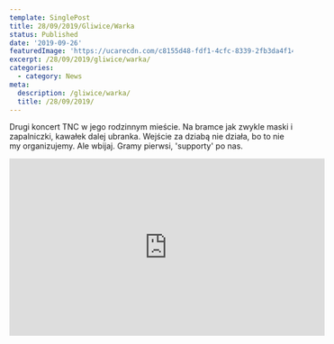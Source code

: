 ```yaml
---
template: SinglePost
title: 28/09/2019/Gliwice/Warka
status: Published
date: '2019-09-26'
featuredImage: 'https://ucarecdn.com/c8155d48-fdf1-4cfc-8339-2fb3da4f1495/'
excerpt: /28/09/2019/gliwice/warka/
categories:
  - category: News
meta:
  description: /gliwice/warka/
  title: /28/09/2019/
---
```

  
Drugi koncert TNC w jego rodzinnym mieście.
Na bramce jak zwykle maski i zapalniczki, kawałek dalej ubranka.
Wejście za dziabą nie działa, bo to nie my organizujemy. 
Ale wbijaj. Gramy pierwsi, 'supporty' po nas.



<iframe width="560" height="315" src="https://www.youtube.com/embed/KYluWol14Fw" frameborder="0" allow="accelerometer; autoplay; encrypted-media; gyroscope; picture-in-picture" allowfullscreen></iframe>
